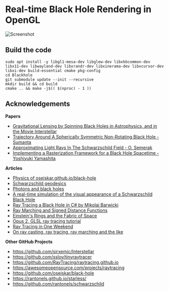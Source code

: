 # Real-time Black Hole Rendering in OpenGL
![Screenshot](docs/blackhole-screenrecord.gif)

## Build the code
```
sudo apt install -y libgl1-mesa-dev libglew-dev libxkbcommon-dev libx11-dev libwayland-dev libxrandr-dev libxinerama-dev libxcursor-dev libxi-dev build-essential cmake pkg-config
cd Blackhole
git submodule update --init --recursive
mkdir build && cd build
cmake .. && make -j$(( $(nproc) - 1 ))
```

## Acknowledgements
**Papers**
- [Gravitational Lensing by Spinning Black Holes in Astrophysics, and in the Movie Interstellar](https://arxiv.org/pdf/1502.03808.pdf)
- [Trajectory Around A Spherically Symmetric Non-Rotating Black Hole - Sumanta](https://arxiv.org/pdf/1109.0676)
- [Approximating Light Rays In The Schwarzschild Field - O. Semerak](https://arxiv.org/pdf/1412.5650)
- [Implementing a Rasterization Framework for a Black Hole Spacetime - Yoshiyuki Yamashita](https://www.semanticscholar.org/paper/Implementing-a-Rasterization-Framework-for-a-Black-Yamashita/90a9b04b7153462da9d8edecdfa8262bdd689a4c?p2df)

**Articles**
- [Physics of oseiskar.github.io/black-hole](https://oseiskar.github.io/black-hole/docs/physics.html)
- [Schwarzschild geodesics](https://en.wikipedia.org/wiki/Schwarzschild_geodesics)
- [Photons and black holes](https://flannelhead.github.io/posts/2016-03-06-photons-and-black-holes.html)
- [A real-time simulation of the visual appearance of a Schwarzschild Black Hole](http://spiro.fisica.unipd.it/~antonell/schwarzschild/)
- [Ray Tracing a Black Hole in C# by Mikolaj Barwicki](https://www.codeproject.com/Articles/994466/Ray-Tracing-a-Black-Hole-in-Csharp)
- [Ray Marching and Signed Distance Functions](http://jamie-wong.com/2016/07/15/ray-marching-signed-distance-functions/)
- [Einstein's Rings and the Fabric of Space](https://www.youtube.com/watch?v=Rl8H4XEs0hw)
- [Opus 2, GLSL ray tracing tutorial](http://fhtr.blogspot.com/2013/12/opus-2-glsl-ray-tracing-tutorial.html)
- [Ray Tracing in One Weekend](https://raytracing.github.io/)
- [On ray casting, ray tracing, ray marching and the like](https://hugi.scene.org/online/hugi37/hugi%2037%20-%20coding%20adok%20on%20ray%20casting,%20ray%20tracing,%20ray%20marching%20and%20the%20like.htm)

**Other GitHub Projects**
- https://github.com/sirxemic/Interstellar
- https://github.com/ssloy/tinyraytracer
- https://github.com/RayTracing/raytracing.github.io
- https://awesomeopensource.com/projects/raytracing
- https://github.com/oseiskar/black-hole
- https://rantonels.github.io/starless/
- https://github.com/rantonels/schwarzschild
